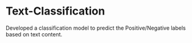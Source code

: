 # Text-Classification
Developed a classification model to predict the Positive/Negative labels based on text content.
